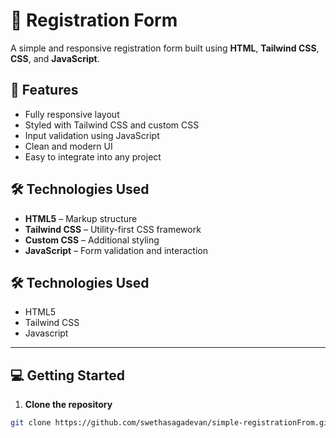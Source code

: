 # 📝 Registration Form

A simple and responsive registration form built using **HTML**, **Tailwind CSS**, **CSS**, and **JavaScript**.

## 🚀 Features

- Fully responsive layout
- Styled with Tailwind CSS and custom CSS
- Input validation using JavaScript
- Clean and modern UI
- Easy to integrate into any project

## 🛠️ Technologies Used

- **HTML5** – Markup structure
- **Tailwind CSS** – Utility-first CSS framework
- **Custom CSS** – Additional styling
- **JavaScript** – Form validation and interaction

## 🛠️ Technologies Used

- HTML5
- Tailwind CSS
- Javascript
---

## 💻 Getting Started

1. **Clone the repository**

```bash
git clone https://github.com/swethasagadevan/simple-registrationFrom.git




